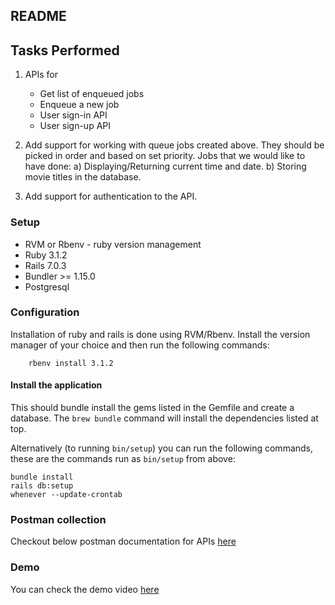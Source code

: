 ## README

## Tasks Performed

1. APIs for
    * Get list of enqueued jobs
    * Enqueue a new job
    * User sign-in API
    * User sign-up API


2. Add support for working with queue jobs created above. They should be picked in order and based on set priority.
   Jobs that we would like to have done:
    a) Displaying/Returning current time and date.
    b) Storing movie titles in the database.

3. Add support for authentication to the API.

### Setup
* RVM or Rbenv - ruby version management
* Ruby 3.1.2
* Rails 7.0.3
* Bundler >= 1.15.0
* Postgresql

### Configuration

Installation of ruby and rails is done using RVM/Rbenv. Install the version manager of your choice and then run the following commands:

```
    rbenv install 3.1.2
```

#### Install the application

This should bundle install the gems listed in the Gemfile and create a database. The `brew bundle` command will install the dependencies listed at top.

Alternatively (to running `bin/setup`) you can run the following commands, these are the commands run as `bin/setup` from above:

    bundle install
    rails db:setup
    whenever --update-crontab

### Postman collection

Checkout below postman documentation for APIs [here](https://documenter.getpostman.com/view/14666383/Uz5MGEj7)
### Demo
You can check the demo video [here](https://drive.google.com/file/d/1OfAD4_SkRsqc5ZEQHP2g0rbP9F8wmn5M/view)
